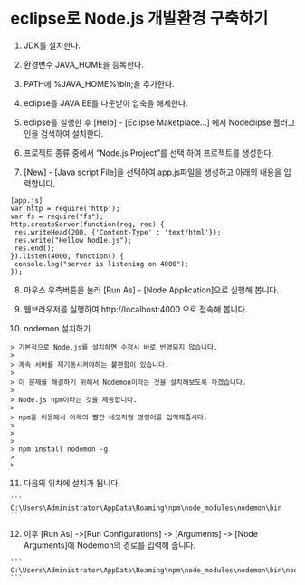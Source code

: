 # eclipse로 Node.js 개발환경 구축하기

1. JDK를 설치한다.

2. 환경변수 JAVA_HOME을 등록한다.

3. PATH에 %JAVA_HOME%\bin;을 추가한다.

4. eclipse를 JAVA EE를 다운받아 압축을 해제한다.

5. eclipse를 실행한 후 [Help] - [Eclipse Maketplace...] 에서 Nodeclipse 플러그인을  검색하여 설치한다.

6.  프로젝트 종류 중에서 “Node.js Project”를 선택 하여 프로젝트를 생성한다.

7.  [New] - [Java script File]을 선택하여 app.js파일을 생성하고 아래의 내용을 입력합니다.

   ```
   [app.js]
   var http = require('http');
   var fs = require("fs");
   http.createServer(function(req, res) {
    res.writeHead(200, {'Content-Type' : 'text/html'});
    res.write("Hellow Nod1e.js");
    res.end();
   }).listen(4000, function() {
    console.log("server is listening on 4000");
   });
   ```

8. 마우스 우측버튼을 눌러 [Run As] - [Node Application]으로 실행해 봅니다.

9. 웹브라우저를 실행하여 http://localhost:4000 으로 접속해 봅니다.

10.  nodemon 설치하기

    > 기본적으로 Node.js를 설치하면 수정시 바로 반영되지 않습니다.
    >
    > 계속 서버를 재기동시켜야하는 불편함이 있습니다.
    >
    > 이 문제를 해결하기 위해서 Nodemon이라는 것을 설치해보도록 하겠습니다.
    >
    > Node.js npm이라는 것을 제공합니다.
    >
    > npm을 이용해서 아래의 빨간 네모처럼 명령어를 입력해줍시다.
    >
    > 
    >
    > npm install nodemon -g
    >
    >   

11.  다음의 위치에 설치가 됩니다.

    ```
    C:\Users\Administrator\AppData\Roaming\npm\node_modules\nodemon\bin
    ```

12.  이후 [Run As] ->[Run Configurations] -> [Arguments] -> [Node Arguments]에 Nodemon의 경로를 입력해 줍니다.  

    ```
    C:\Users\Administrator\AppData\Roaming\npm\node_modules\nodemon\bin\nodemon.js
    ```

     

